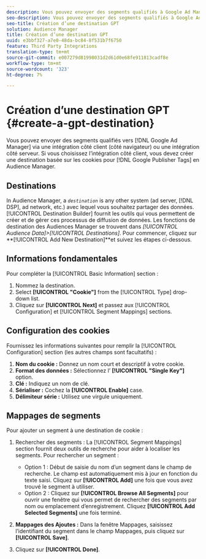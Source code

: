 ```yaml
---
description: Vous pouvez envoyer des segments qualifiés à Google Ad Manager via une intégration côté client (côté navigateur) ou côté serveur. Si vous choisissez l’intégration côté client, vous devez créer une destination basée sur les cookies pour les balises Google Publisher en Audience Manager.
seo-description: Vous pouvez envoyer des segments qualifiés à Google Ad Manager via une intégration côté client (côté navigateur) ou côté serveur. Si vous choisissez l’intégration côté client, vous devez créer une destination basée sur les cookies pour les balises Google Publisher en Audience Manager.
seo-title: Création d’une destination GPT
solution: Audience Manager
title: Création d’une destination GPT
uuid: e3bbf327-a7e0-48da-bc84-8f531b7f6750
feature: Third Party Integrations
translation-type: tm+mt
source-git-commit: e007279d81998031d2d61d0e68fe911813cadf8e
workflow-type: tm+mt
source-wordcount: '323'
ht-degree: 7%

---
```



# Création d’une destination GPT {#create-a-gpt-destination}

Vous pouvez envoyer des segments qualifiés vers [!DNL Google Ad Manager] via une intégration côté client (côté navigateur) ou une intégration côté serveur. Si vous choisissez l’intégration côté client, vous devez créer une destination basée sur les cookies pour [!DNL Google Publisher Tags] en Audience Manager.

## Destinations 

In Audience Manager, a *`destination`* is any other system (ad server, [!DNL DSP], ad network, etc.) avec lequel vous souhaitez partager des données. [!UICONTROL Destination Builder] fournit les outils qui vous permettent de créer et de gérer ces processus de diffusion de données. Les fonctions de destination des Audiences Manager se trouvent dans *[!UICONTROL Audience Data]>[!UICONTROL Destinations]*. Pour commencer, cliquez sur **[!UICONTROL Add New Destination]**et suivez les étapes ci-dessous.

## Informations fondamentales

Pour compléter la [!UICONTROL Basic Information] section :

1. Nommez la destination.
1. Select **[!UICONTROL "Cookie"]** from the [!UICONTROL Type] drop-down list.
1. Cliquez sur **[!UICONTROL Next]** et passez aux [!UICONTROL Configuration] et [!UICONTROL Segment Mappings] sections.

## Configuration des cookies

Fournissez les informations suivantes pour remplir la [!UICONTROL Configuration] section (les autres champs sont facultatifs) :

1. **Nom du cookie :** Donnez un nom court et descriptif à votre cookie.
1. **Format des données :** Sélectionnez l’ **[!UICONTROL "Single Key"]** option.
1. **Clé :** Indiquez un nom de clé.
1. **Sérialiser :** Cochez la **[!UICONTROL Enable]** case.
1. **Délimiteur série :** Utilisez une virgule uniquement.

## Mappages de segments

Pour ajouter un segment à une destination de cookie :

1. Rechercher des segments : La [!UICONTROL Segment Mappings] section fournit deux outils de recherche pour aider à localiser les segments. Pour rechercher un segment :

   * Option 1 : Début de saisie du nom d’un segment dans le champ de recherche. Le champ est automatiquement mis à jour en fonction du texte saisi. Cliquez sur **[!UICONTROL Add]** une fois que vous avez trouvé le segment à utiliser.
   * Option 2 : Cliquez sur **[!UICONTROL Browse All Segments]** pour ouvrir une fenêtre qui vous permet de rechercher des segments par nom ou emplacement d’enregistrement. Cliquez **[!UICONTROL Add Selected Segments]** une fois terminé.

1. **Mappages des Ajoutes :** Dans la fenêtre Mappages, saisissez l’identifiant du segment dans le champ Mappages, puis cliquez sur **[!UICONTROL Save]**.

1. Cliquez sur **[!UICONTROL Done]**.